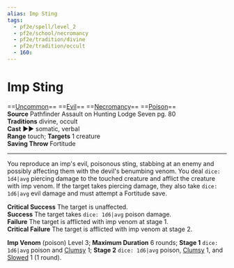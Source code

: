```yaml
---
alias: Imp Sting
tags:
  - pf2e/spell/level_2
  - pf2e/school/necromancy
  - pf2e/tradition/divine
  - pf2e/tradition/occult
  - 160:
---
```


# Imp Sting

==[Uncommon](Uncommon.md)== ==[Evil](Evil.md)== ==[Necromancy](Necromancy.md)== ==[Poison](Poison.md)==  
__Source__ Pathfinder Assault on Hunting Lodge Seven pg. 80  
**Traditions** divine, occult  
**Cast** ►► somatic, verbal  
**Range** touch; **Targets** 1 creature  
**Saving Throw** Fortitude

---

You reproduce an imp's evil, poisonous sting, stabbing at an enemy and possibly affecting them with the devil's benumbing venom. You deal `dice: 1d4|avg` piercing damage to the touched creature and afflict the creature with imp venom. If the target takes piercing damage, they also take `dice: 1d6|avg` evil damage and must attempt a Fortitude save.

**Critical Success** The target is unaffected.  
**Success** The target takes `dice: 1d6|avg` poison damage.  
**Failure** The target is afflicted with imp venom at stage 1.  
**Critical Failure** The target is afflicted with imp venom at stage 2.

**Imp Venom** (poison) Level 3; **Maximum Duration** 6 rounds; **Stage 1** `dice: 1d6|avg` poison and [Clumsy](Clumsy.md) 1; **Stage 2** `dice: 1d6|avg` poison, [Clumsy](Clumsy.md) 1, and [Slowed](Slowed.md) 1 (1 round).
